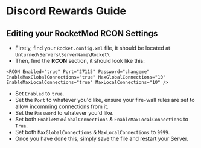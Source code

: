 # Discord Rewards Guide


## Editing your RocketMod RCON Settings
- Firstly, find your `Rocket.config.xml` file, it should be located at `Unturned\Servers\ServerName\Rocket\`
- Then, find the **RCON** section, it should look like this:
```
<RCON Enabled="true" Port="27115" Password="changeme" EnableMaxGlobalConnections="true" MaxGlobalConnections="10" EnableMaxLocalConnections="true" MaxLocalConnections="10" />
```
- Set `Enabled` to `true`.
- Set the `Port` to whatever you'd like, ensure your fire-wall rules are set to allow incomming connections from it.
- Set the `Password` to whatever you'd like.
- Set both `EnableMaxGlobalConnections` & `EnableMaxLocalConnections` to `True`.
- Set both `MaxGlobalConnections` & `MaxLocalConnections` to `9999`.
- Once you have done this, simply save the file and restart your Server.

